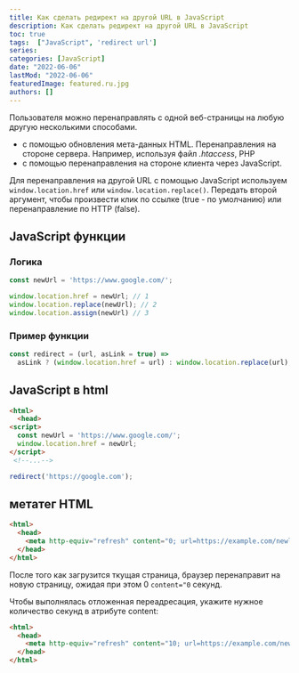 ```yaml
---
title: Как сделать редирект на другой URL в JavaScript
description: Как сделать редирект на другой URL в JavaScript
toc: true
tags:  ["JavaScript", 'redirect url']
series:
categories: [JavaScript]
date: "2022-06-06"
lastMod: "2022-06-06"
featuredImage: featured.ru.jpg
authors: []
---
```


Пользователя можно перенаправлять с одной веб-страницы на любую другую несколькими способами.

- с помощью обновления мета-данных HTML. Перенаправления на стороне сервера. Например, используя файл *.htaccess*, PHP
- с помощью перенаправления на стороне клиента через JavaScript.

Для перенаправления на другой URL с помощью JavaScript используем `window.location.href` или `window.location.replace()`.
Передать второй аргумент, чтобы произвести клик по ссылке (true - по умолчанию) или перенаправление по HTTP (false).

## JavaScript функции

### Логика

```javascript
const newUrl = 'https://www.google.com/';

window.location.href = newUrl; // 1
window.location.replace(newUrl); // 2
window.location.assign(newUrl) // 3
```

### Пример функции

```javascript
const redirect = (url, asLink = true) =>
  asLink ? (window.location.href = url) : window.location.replace(url);

```

## JavaScript в html

```html
<html>
  <head>
<script>
  const newUrl = 'https://www.google.com/';
  window.location.href = newUrl;
</script>
 <!--...-->
```

```javascript
redirect('https://google.com');
```

## метатег HTML

```html
<html>
  <head>
    <meta http-equiv="refresh" content="0; url=https://example.com/newlocation" />
  </head>
</html>
```

После того как загрузится ткущая страница, браузер перенаправит на новую страницу, ожидая при этом 0 `content="0` секунд.

Чтобы выполнялась отложенная переадресация, укажите нужное количество секунд в атрибуте content:

```html
<html>
  <head>
    <meta http-equiv="refresh" content="10; url=https://example.com/newlocation" />
  </head>
</html>
